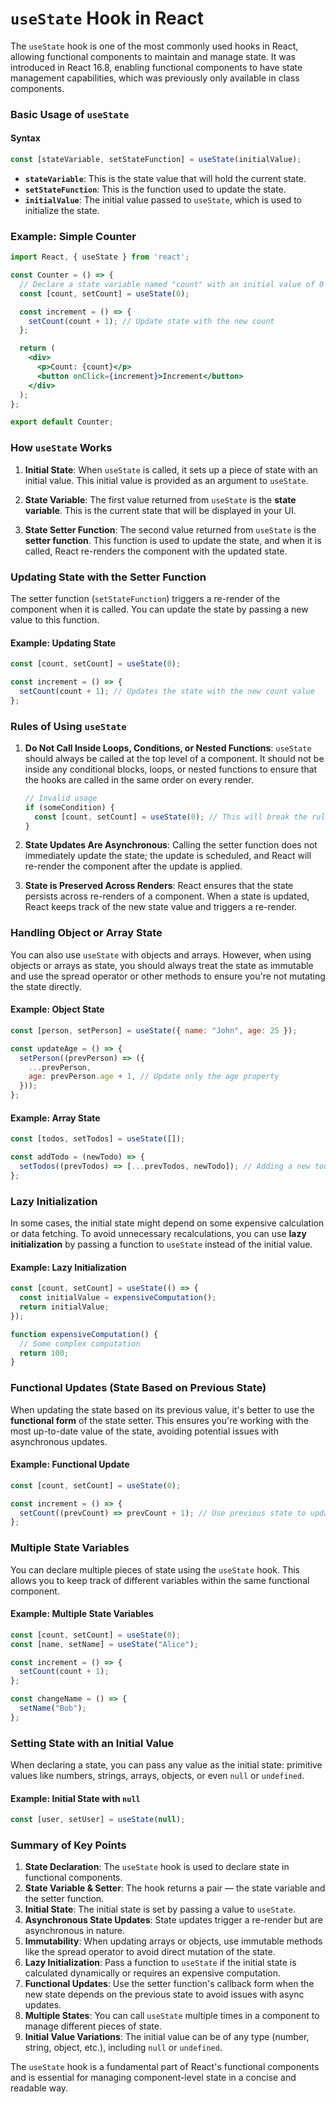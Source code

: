 # `useState` Hook in React

The `useState` hook is one of the most commonly used hooks in React, allowing functional components to maintain and manage state. It was introduced in React 16.8, enabling functional components to have state management capabilities, which was previously only available in class components.

### Basic Usage of `useState`

#### Syntax
```javascript
const [stateVariable, setStateFunction] = useState(initialValue);
```

- **`stateVariable`**: This is the state value that will hold the current state.
- **`setStateFunction`**: This is the function used to update the state.
- **`initialValue`**: The initial value passed to `useState`, which is used to initialize the state.

### Example: Simple Counter
```jsx
import React, { useState } from 'react';

const Counter = () => {
  // Declare a state variable named "count" with an initial value of 0
  const [count, setCount] = useState(0);

  const increment = () => {
    setCount(count + 1); // Update state with the new count
  };

  return (
    <div>
      <p>Count: {count}</p>
      <button onClick={increment}>Increment</button>
    </div>
  );
};

export default Counter;
```

### How `useState` Works

1. **Initial State**: When `useState` is called, it sets up a piece of state with an initial value. This initial value is provided as an argument to `useState`.
   
2. **State Variable**: The first value returned from `useState` is the **state variable**. This is the current state that will be displayed in your UI.

3. **State Setter Function**: The second value returned from `useState` is the **setter function**. This function is used to update the state, and when it is called, React re-renders the component with the updated state.

### Updating State with the Setter Function
The setter function (`setStateFunction`) triggers a re-render of the component when it is called. You can update the state by passing a new value to this function.

#### Example: Updating State
```jsx
const [count, setCount] = useState(0);

const increment = () => {
  setCount(count + 1); // Updates the state with the new count value
};
```

### Rules of Using `useState`

1. **Do Not Call Inside Loops, Conditions, or Nested Functions**: `useState` should always be called at the top level of a component. It should not be inside any conditional blocks, loops, or nested functions to ensure that the hooks are called in the same order on every render.
   
   ```jsx
   // Invalid usage
   if (someCondition) {
     const [count, setCount] = useState(0); // This will break the rules
   }
   ```

2. **State Updates Are Asynchronous**: Calling the setter function does not immediately update the state; the update is scheduled, and React will re-render the component after the update is applied.

3. **State is Preserved Across Renders**: React ensures that the state persists across re-renders of a component. When a state is updated, React keeps track of the new state value and triggers a re-render.

### Handling Object or Array State
You can also use `useState` with objects and arrays. However, when using objects or arrays as state, you should always treat the state as immutable and use the spread operator or other methods to ensure you're not mutating the state directly.

#### Example: Object State
```jsx
const [person, setPerson] = useState({ name: "John", age: 25 });

const updateAge = () => {
  setPerson((prevPerson) => ({
    ...prevPerson,
    age: prevPerson.age + 1, // Update only the age property
  }));
};
```

#### Example: Array State
```jsx
const [todos, setTodos] = useState([]);

const addTodo = (newTodo) => {
  setTodos((prevTodos) => [...prevTodos, newTodo]); // Adding a new todo to the array
};
```

### Lazy Initialization
In some cases, the initial state might depend on some expensive calculation or data fetching. To avoid unnecessary recalculations, you can use **lazy initialization** by passing a function to `useState` instead of the initial value.

#### Example: Lazy Initialization
```jsx
const [count, setCount] = useState(() => {
  const initialValue = expensiveComputation();
  return initialValue;
});

function expensiveComputation() {
  // Some complex computation
  return 100;
}
```

### Functional Updates (State Based on Previous State)
When updating the state based on its previous value, it's better to use the **functional form** of the state setter. This ensures you're working with the most up-to-date value of the state, avoiding potential issues with asynchronous updates.

#### Example: Functional Update
```jsx
const [count, setCount] = useState(0);

const increment = () => {
  setCount((prevCount) => prevCount + 1); // Use previous state to update the current state
};
```

### Multiple State Variables
You can declare multiple pieces of state using the `useState` hook. This allows you to keep track of different variables within the same functional component.

#### Example: Multiple State Variables
```jsx
const [count, setCount] = useState(0);
const [name, setName] = useState("Alice");

const increment = () => {
  setCount(count + 1);
};

const changeName = () => {
  setName("Bob");
};
```

### Setting State with an Initial Value
When declaring a state, you can pass any value as the initial state: primitive values like numbers, strings, arrays, objects, or even `null` or `undefined`.

#### Example: Initial State with `null`
```jsx
const [user, setUser] = useState(null);
```

### Summary of Key Points

1. **State Declaration**: The `useState` hook is used to declare state in functional components.
2. **State Variable & Setter**: The hook returns a pair — the state variable and the setter function.
3. **Initial State**: The initial state is set by passing a value to `useState`.
4. **Asynchronous State Updates**: State updates trigger a re-render but are asynchronous in nature.
5. **Immutability**: When updating arrays or objects, use immutable methods like the spread operator to avoid direct mutation of the state.
6. **Lazy Initialization**: Pass a function to `useState` if the initial state is calculated dynamically or requires an expensive computation.
7. **Functional Updates**: Use the setter function's callback form when the new state depends on the previous state to avoid issues with async updates.
8. **Multiple States**: You can call `useState` multiple times in a component to manage different pieces of state.
9. **Initial Value Variations**: The initial value can be of any type (number, string, object, etc.), including `null` or `undefined`.

The `useState` hook is a fundamental part of React's functional components and is essential for managing component-level state in a concise and readable way.